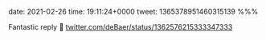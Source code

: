 date: 2021-02-26
time: 19:11:24+0000
tweet: 1365378951460315139
%%%

Fantastic reply 🤣 [twitter.com/deBaer/status/1362576215333347333](https://twitter.com/deBaer/status/1362576215333347333)
